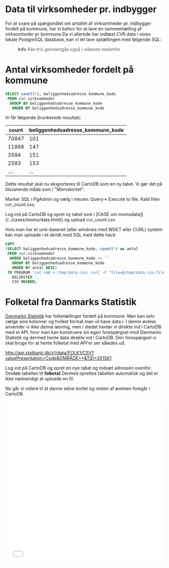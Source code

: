 # Data til virksomheder pr. indbygger

For at svare på spørgsmålet om antallet af virksomheder pr. indbygger fordelt på kommune, har vi behov for at lave en sammentælling af virksomheder pr kommune.Da vi allerede har indlæst CVR data i vores lokale PostgreSQL database, kan vi let lave optællingen med følgende SQL:

> **Info**
Alle trin gennemgås også i videoen nedenfor

Antal virksomheder fordelt på kommune
===
```sql
SELECT count(*), beliggenhedsadresse_kommune_kode
 FROM cvr.virksomheder
  GROUP BY beliggenhedsadresse_kommune_kode
   ORDER BY beliggenhedsadresse_kommune_kode
```


Vi får følgende (trunkerede resultat):

|count | beliggenhedsadresse_kommune_kode|
|-------|----------------------------------|
|70947 | 101|
|11968 | 147|
| 3594 | 151|
| 2593 | 153|
|....|...|


Dette resultat skal nu eksporteres til CartoDB som en ny tabel. Vi gør det på tilsvarende måde som i "Momskortet":

Marker SQL i PgAdmin og vælg i meuen: Query-> Execute to file. Kald filen cvr_count.csv.

Log ind på CartoDB og opret ny tabel som i [CASE om momsdata]](/../cases/moms/data.html)) og upload cvr_count.csv


Hvis man har et unix-baseret (eller windows med WGET eller CURL) system kan man uploade i et skridt med SQL med dette hack:


```sql
COPY
(SELECT beliggenhedsadresse_kommune_kode, count(*) as antal
 FROM cvr.virksomheder
  WHERE beliggenhedsadresse_kommune_kode <> ''
   GROUP BY beliggenhedsadresse_kommune_kode
   ORDER BY antal DESC)
 TO PROGRAM 'cat <&0 > /tmp/data.csv; curl -F "file=@/tmp/data.csv;filename=cvr_count.csv" "https://{CARTODB_USER}.cartodb.com/api/v1/imports/?api_key={APIKEY}"'
   DELIMITER ','
   CSV HEADER;
```


Folketal fra Danmarks Statistik
===

[Danmarks Statistik](http://www.statistikbanken.dk/) har folketællinger fordelt på kommune. Man kan selv vælge sine kolonner og hvilket format man vil have data i. I denne øvelse anvender vi ikke denne løsning, men i stedet henter vi direkte ind i CartoDB med et API, hvor man kan konstruere sin egen forespørgsel mod Danmarks Statistik og dermed hente data direkte ind i CartoDB. Den forespørgsel vi skal bruge for at hente folketal med API'er ser således ud.


http://api.statbank.dk/v1/data/FOLK1/CSV?valuePresentation=Code&OMRÅDE=*&TID=2015K1

Log ind på CartoDB og opret en nye tabel og indsæt adressen ovenfor. Omdøb tabellen til **folketal** Dermed oprettes tabellen automatisk og det er ikke nødvendigt at uploade en fil.

Nu går vi videre til at danne selve kortet og resten af øvelsen foregår i CartoDB.

<iframe width="100%" height="515" src="//www.youtube.com/embed/Csbh8LEUtp8" frameborder="0" allowfullscreen></iframe>
